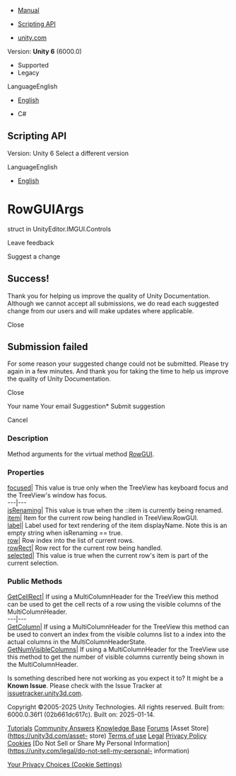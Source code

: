 [ ]()

  * [Manual](../Manual/index.html)
  * [Scripting API](../ScriptReference/index.html)

  * [unity.com](https://unity.com/)

Version: **Unity 6** (6000.0)

  * Supported
  * Legacy

LanguageEnglish

  * [English]()

  * C#

[ ](https://docs.unity3d.com)

## Scripting API

Version: Unity 6 Select a different version

LanguageEnglish

  * [English]()

# RowGUIArgs

struct in UnityEditor.IMGUI.Controls

Leave feedback

Suggest a change

## Success!

Thank you for helping us improve the quality of Unity Documentation. Although
we cannot accept all submissions, we do read each suggested change from our
users and will make updates where applicable.

Close

## Submission failed

For some reason your suggested change could not be submitted. Please <a>try
again</a> in a few minutes. And thank you for taking the time to help us
improve the quality of Unity Documentation.

Close

Your name Your email Suggestion* Submit suggestion

Cancel

[ ]()

### Description

Method arguments for the virtual method
[RowGUI](IMGUI.Controls.TreeView.RowGUI.html).

### Properties

[focused](IMGUI.Controls.TreeView.RowGUIArgs-focused.html)| This value is true
only when the TreeView has keyboard focus and the TreeView's window has focus.  
---|---  
[isRenaming](IMGUI.Controls.TreeView.RowGUIArgs-isRenaming.html)| This value
is true when the ::item is currently being renamed.  
[item](IMGUI.Controls.TreeView.RowGUIArgs-item.html)| Item for the current row
being handled in TreeView.RowGUI.  
[label](IMGUI.Controls.TreeView.RowGUIArgs-label.html)| Label used for text
rendering of the item displayName. Note this is an empty string when
isRenaming == true.  
[row](IMGUI.Controls.TreeView.RowGUIArgs-row.html)| Row index into the list of
current rows.  
[rowRect](IMGUI.Controls.TreeView.RowGUIArgs-rowRect.html)| Row rect for the
current row being handled.  
[selected](IMGUI.Controls.TreeView.RowGUIArgs-selected.html)| This value is
true when the current row's item is part of the current selection.  
  
### Public Methods

[GetCellRect](IMGUI.Controls.TreeView.RowGUIArgs.GetCellRect.html)| If using a
MultiColumnHeader for the TreeView this method can be used to get the cell
rects of a row using the visible columns of the MultiColumnHeader.  
---|---  
[GetColumn](IMGUI.Controls.TreeView.RowGUIArgs.GetColumn.html)| If using a
MultiColumnHeader for the TreeView this method can be used to convert an index
from the visible columns list to a index into the actual columns in the
MultiColumnHeaderState.  
[GetNumVisibleColumns](IMGUI.Controls.TreeView.RowGUIArgs.GetNumVisibleColumns.html)|
If using a MultiColumnHeader for the TreeView use this method to get the
number of visible columns currently being shown in the MultiColumnHeader.  
  
Is something described here not working as you expect it to? It might be a
**Known Issue**. Please check with the Issue Tracker at
[issuetracker.unity3d.com](https://issuetracker.unity3d.com).

Copyright ©2005-2025 Unity Technologies. All rights reserved. Built from:
6000.0.36f1 (02b661dc617c). Built on: 2025-01-14.

[Tutorials](https://unity3d.com/learn) [Community
Answers](https://answers.unity3d.com) [Knowledge
Base](https://support.unity3d.com/hc/en-us)
[Forums](https://forum.unity3d.com) [Asset Store](https://unity3d.com/asset-
store) [Terms of use](https://docs.unity3d.com/Manual/TermsOfUse.html)
[Legal](https://unity.com/legal) [Privacy
Policy](https://unity.com/legal/privacy-policy)
[Cookies](https://unity.com/legal/cookie-policy) [Do Not Sell or Share My
Personal Information](https://unity.com/legal/do-not-sell-my-personal-
information)

[Your Privacy Choices (Cookie Settings)](javascript:void\(0\);)

